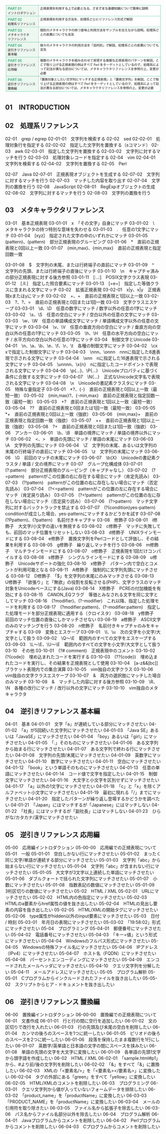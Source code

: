 ![Alt text](./img_正規表現辞典/00002.jpeg)

## 01　INTRODUCTION

## 02　処理系リファレンス
02-01　grep / egrep
02-01-01　文字列を検索する
02-02　sed
02-02-01　処理対象行を指定する
02-02-02　指定した文字列を置換する（sコマンド）
02-03　awk
02-03-01　指定した文字列を置換する
02-03-02　文字列に対するマッチを行う
02-03-03　処理対象レコードを指定する
02-04　vim
02-04-01　文字列を検索する
02-04-02　文字列を置換する
02-05　Perl

02-07　Java
02-07-01　正規表現オブジェクトを生成する
02-07-02　文字列に対するマッチを行う
02-07-03　マッチした内容を取り出す
02-07-04　文字列の置換を行う
02-08　JavaScript
02-08-01　RegExpオブジェクトの生成
02-08-02　文字列に対するマッチを行う
02-08-03　文字列の置換を行う

## 03　メタキャラクタリファレンス
03-01　基本正規表現
03-01-01　x　「その文字」自身にマッチ
03-01-02　\　メタキャラクタの持つ特別な意味を失わせる
03-01-03　.　任意の1文字にマッチ
03-01-04　[xyz]　指定された文字の中のいずれかにマッチ
03-01-05　(pattern)、\(pattern\)　部分正規表現のグルーピング
03-01-06　*　直前の正規表現と0回以上一致
03-01-07　{min,max}、\{min,max\}　直前の正規表現と指定回数一致

03-01-08　\$　文字列の末尾、または行終端子の直前にマッチ
03-01-09　^　文字列の先頭、または行終端子の直後にマッチ
03-01-10　\n　キャプチャ済みの部分正規表現に対する後方参照
03-01-11　[:..:]　POSIX文字クラス表現
03-01-12　[.ll.]　指定した照合要素にマッチ
03-01-13　[=e=]　指定した等価クラスに含まれる文字にマッチ
03-02　拡張正規表現
03-02-01　x|y、x\|y　正規表現xまたはyにマッチ
03-02-02　+、\+　直前の正規表現と1回以上一致
03-02-03　?、\?、\=　直前の正規表現と0回または1回一致
03-03　文字クラスエスケープ
03-03-01　\d、\D　任意の数字にマッチ / 数字以外の任意の1字にマッチ
03-03-02　\s、\S　任意の空白にマッチ / 空白以外の任意の文字にマッチ
03-03-03　\w、\W　任意の単語構成文字にマッチ / 単語構成文字以外の任意の文字にマッチ
03-03-04　\v、\V　任意の垂直方向の空白にマッチ / 垂直方向の空白以外の任意の1字にマッチ
03-03-05　\h、\H　任意の水平方向の空白にマッチ / 水平方向の空白以外の任意の1字にマッチ
03-04　制御文字とUnicode
03-04-01　\n、\a、\b、\e、\f、\r、\t　各種の制御文字にマッチ
03-04-02　\cx　xで指定した制御文字にマッチ
03-04-03　\nnn、\onnn　nnnに指定した8進表現で示される文字にマッチ
03-04-04　\xnn　nに指定した16進表現で示される文字にマッチ
03-04-05　\unnnn、\x{n}　nに指定したコードポイントで表現される文字にマッチ
03-04-06　\p{...}、\P{...}　Unicodeプロパティに基づく条件に合致する文字にマッチ
03-04-07　\N{...}　正式なUnicode文字名で表現される文字にマッチ
03-04-08　\x　Unicodeの書記素クラスタにマッチ
03-05　特殊な量指定子
03-05-01　*?、\{-}　直前の正規表現と0回以上一致（最短一致）
03-05-02　{min,max}?、\{-min,max}　直前の正規表現と指定回数一致（最短一致）
03-05-03　+?　直前の正規表現と1回以上一致（最短一致）
03-05-04　??　直前の正規表現と0回または1回一致（最短一致）
03-05-05　*+　直前の正規表現と0回以上一致（強欲）
03-05-06　{min,max}+　直前の正規表現と指定回数一致（強欲）
03-05-07　++　直前の正規表現と1回以上一致（強欲）
03-05-08　?+　直前の正規表現と0回または1回一致（強欲）
03-06　アンカー
03-06-01　\b、\B　単語の境界にマッチ / 単語の境界以外にマッチ
03-06-02　\<、\>　単語の先頭にマッチ / 単語の末尾にマッチ
03-06-03　\A　文字列の先頭にマッチ
03-06-04　\Z　文字列の末尾、あるいは文字列の末尾の行終端子の直前にマッチ
03-06-05　\z　文字列の末尾にマッチ
03-06-06　\G　前回のマッチの末尾にマッチ
03-06-07　\b{X}　Unicodeの書記素クラスタ / 単語 / 文の境界にマッチ
03-07　グループ化構成体
03-07-01　(?:pattern)　部分正規表現のグルーピング（キャプチャなし）
03-07-02　(?=pattern)　patternがこの位置の右に存在する場合にマッチ（肯定先読み）
03-07-03　(?!pattern)　patternがこの位置の右に存在しない場合にマッチ（否定先読み）
03-07-04　(?<=pattern)　patternがこの位置の左に存在する場合にマッチ（肯定戻り読み）
03-07-05　(?<!pattern)　patternがこの位置の左に存在しない場合にマッチ（否定戻り読み）
03-07-06　(?>pattern)　マッチ文字列に対するバックトラックを禁止する
03-07-07　(?(condition)yes-pattern)　conditionが成立した場合、yes-patternにマッチするかどうかを試す
03-07-08　(?P<name>pattern)、(?<name>pattern)　名前付きキャプチャ
03-08　修飾子
03-08-01　i修飾子　大文字/小文字の違いを無視する
03-08-02　c修飾子　マッチに失敗しても、前回のマッチ位置をリセットしない
03-08-03　d修飾子　UNIXラインモードにする
03-08-04　e修飾子　置換文字列をPerlコードとして評価し、その結果を利用する
03-08-05　g修飾子　繰り返しマッチを行う
03-08-06　m修飾子　マルチラインモードにする
03-08-07　o修飾子　正規表現を1回だけコンパイルする
03-08-08　s修飾子　シングルラインモードにする
03-08-09　u修飾子　Unicodeサポートの強化
03-08-10　x修飾子　パターン内で空白とコメントが利用可能となる
03-08-11　A修飾子　強制的に文字列先頭にマッチさせる
03-08-12　D修飾子　「$」を文字列の末尾にのみマッチさせる
03-08-13　U修飾子　「欲張り」と「無欲」の役割を反転させる(PHP)、文字クラスのマッチ対象をUnicodeベースにする(Java)
03-08-14　X修飾子　PCREの付加機能を有効にする
03-08-15　CANON_EQフラグ　等価とみなされる文字を同じ文字としてマッチ
03-08-16　(?modifier)、(?-modifier)　これ以降、指定した処理モードを利用する
03-08-17　(?modifier:pattern)、(?-modifier:pattern)　指定した処理モードを部分正規表現に適用する（クロイスタ）
03-08-18　y修飾子　前回のマッチ位置の直後にしかマッチさせない
03-08-19　a修飾子　ASCII文字のみのマッチングを行う
03-08-20　n修飾子　名前付きキャプチャのみをキャプチャする
03-09　変換とエスケープ
03-09-01　\l、\u　次の文字を小文字/大文字として扱う
03-09-02　\Q～\E　範囲内のすべての文字をエスケープする
03-09-03　\L～\E、\U～\E　範囲内のすべての文字を小文字/大文字として扱う
03-10　その他
03-10-01　(?# comment)　正規表現中のコメント
03-10-02　(?{code})　埋め込まれたコードを実行する
03-10-03　(??{code})　埋め込まれたコードを実行し、その結果を正規表現として使用
03-10-04　[a-z&&[bc]]　ブラケット表現内での集合演算
03-10-05　vim独自の文字クラス
03-10-06　vim独自の文字クラスエスケープ
03-10-07　\&　両方の選択肢にマッチした場合のみマッチ
03-10-08　&　マッチした内容に対する後方参照
03-10-09　\R、\N　各種の改行にマッチ / 改行以外の文字にマッチ
03-10-10　vim独自のメタキャラクタ

## 04　逆引きリファレンス 基本編
04-01　基本
04-01-01　文字「a」が連続している部分にマッチさせたい
04-01-02　「a」が5回続いた文字列にマッチさせたい
04-01-03　「Java SE」あるいは「JavaSE」にマッチさせたい
04-01-04　「boy」あるいは「girl」にマッチさせたい
04-01-05　「.」そのものにマッチさせたい
04-01-06　ある文字列から始まる行にマッチさせたい
04-01-07　ある文字列で終わる行にマッチさせたい
04-01-08　文字列の先頭/末尾にマッチさせたい
04-01-09　英数字にマッチさせたい
04-01-10　数字にマッチさせたい
04-01-11　空白にマッチさせたい
04-01-12　「book」という単語そのものにマッチさせたい
04-01-13　任意の単語にマッチさせたい
04-01-14　コード値で文字を指定したい
04-01-15　制御文字にマッチさせたい
04-01-16　大文字と小文字を区別せずにマッチさせたい
04-01-17　「a」以外の1文字にマッチさせたい
04-01-18　「c」と「x」を除くアルファベット小文字にマッチさせたい
04-01-19　最初に現れる「/」までにマッチさせたい
04-01-20　指定したパターンが繰り返し登場するかどうかを調べたい
04-01-21　「Japan」にはマッチするが「Japanese」にはマッチしない
04-01-22　「社長」にはマッチするが「副社長」にはマッチしない
04-01-23　ひらがな/カタカナ/漢字にマッチさせたい

## 05　逆引きリファレンス 応用編
05-00　応用編イントロダクション
05-00-00　応用編での正規表現について
05-01　一般
05-01-01　空白しかない行にマッチさせたい
05-01-02　まったく同じ文字/単語が連続する部分にマッチさせたい
05-01-03　文字列「abc」から始まらない行にマッチさせたい
05-01-04　文字列「abc」が含まれない行にマッチさせたい
05-01-05　大文字が3文字以上連続した単語にマッチさせたい
05-01-06　ダブルクォートで括られた文字列にマッチさせたい
05-01-07　小数にマッチさせたい
05-01-08　指数表記の数値にマッチさせたい
05-01-09　3桁区切りの数値にマッチさせたい
05-02　HTML / XML
05-02-01　URLにマッチさせたい
05-02-02　HTML内の色指定にマッチさせたい
05-02-03　HTMLのa要素からhref属性の値を抜き出したい
05-02-04　HTMLの見出し要素の内容を抜き出したい
05-02-05　HTML/XMLの開始タグにマッチさせたい
05-02-06　type属性がhidden以外のinput要素にマッチさせたい
05-03　日付 / 時刻
05-03-01　年月日の表現にマッチさせたい
05-03-02　「19:58:02」形式にマッチさせたい
05-04　プログラミング
05-04-01　郵便番号にマッチさせたい
05-04-02　電話番号にマッチさせたい
05-04-03　「キー=値」という形式にマッチさせたい
05-04-04　Windowsのフルパス形式にマッチさせたい
05-04-05　Windowsの特殊ファイル名にマッチさせたい
05-04-06　IPアドレス（IPv4）にマッチさせたい
05-04-07　ホスト名（FQDN）にマッチさせたい
05-04-08　パーセントエンコーディングにマッチさせたい
05-04-09　エンコードされたメールヘッダにマッチさせたい
05-04-10　クエリ文字列を分解したい
05-04-11　メールアドレスにマッチさせたい
05-05　プログラム解析
05-05-01　Cプログラムからインクルードされたファイルを抜き出したい
05-05-02　スクリプトからヒア・ドキュメントを抜き出したい

## 06　逆引きリファレンス 置換編
06-00　置換編イントロダクション
06-00-00　置換編での正規表現について
06-01　文書作成
06-01-01　行と行の間に空行を追加したい
06-01-02　文の区切りで改行を入れたい
06-01-03　行の先頭及び末尾の空白を削除したい
06-01-04　カンマの後ろのスペースを1つに統一したい
06-01-05　ピリオドの後ろのスペースを2つに統一したい
06-01-06　段落を保持したまま複数行を1行にしたい
06-01-07　英数字/英単語と日本語の文字の間にスペースを挟みたい
06-01-08　単語の先頭の文字を大文字に変換したい
06-01-09　各単語の先頭1文字から頭字語を作成したい
06-02　HTML / XML
06-02-01　「sample.html#p1」から、#より前/後の文字列を削除したい
06-02-02　「&」をすべて「&amp;」に置換したい
06-02-03　XMLの「<要素名/>」を「<要素名></要素名>」に変換したい
06-02-04　タグの外部にある「green」をすべて「yellow」に変換したい
06-02-05　HTML/XMLのコメントを削除したい
06-03　プログラミング
06-03-01　クエリ文字列から値が入っていないフォームデータを排除したい
06-03-02　「product_name」を「productName」に変換したい
06-03-03　「PRODUCT_NAME」を「productName」に変換したい
06-03-04　メールの引用符を取り除きたい
06-03-05　ファイル名から拡張子を除去したい
06-03-06　パス名からファイル名部分以外を除去したい
06-04　プログラム解析
06-04-01　Javaプログラムからコメントを削除したい
06-04-02　Perlプログラムからコメントを削除したい
06-04-03　Cプログラムからコメントを削除したい
